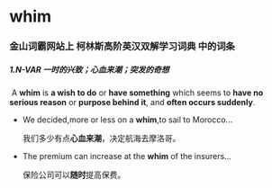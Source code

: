 # whim

### 金山词霸网站上 柯林斯高阶英汉双解学习词典 中的词条

##### 1.N-VAR  一时的兴致；心血来潮；突发的奇想

​	A **whim** is **a wish to do** or **have something** which seems to **have no serious reason** or **purpose behind it**, and **often occurs suddenly**.

- We decided,more or less on a **whim**,to sail to Morocco...

  我们多少有点**心血来潮**，决定航海去摩洛哥。

- The premium can increase at the **whim** of the insurers...

  保险公司可以**随时**提高保费。